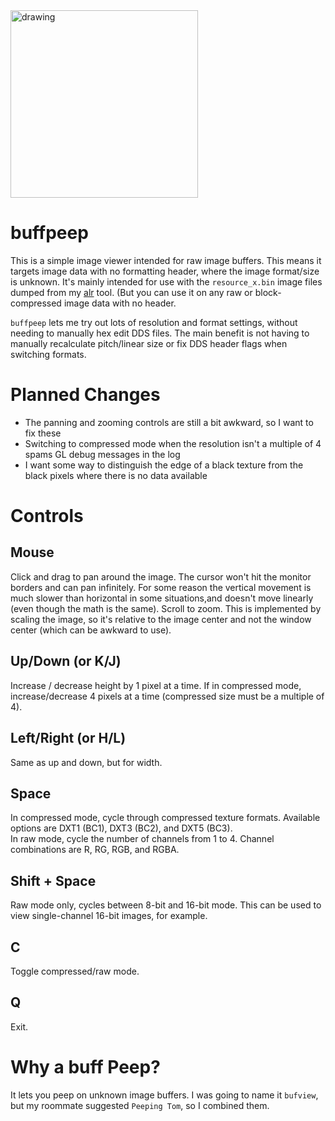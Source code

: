 <img src="https://1.bp.blogspot.com/-Ld-lrlqxxzk/XoV3q_9CY1I/AAAAAAAACNg/TKaivQl-0i0WEsNMdGvFK6j9aXlYdD_7QCLcBGAsYHQ/s1600/peep%2Bbuff%2Banime.png" alt="drawing" width="300"/>

# buffpeep
This is a simple image viewer intended for raw image buffers. This means it targets image data with no formatting header, where the image format/size is unknown.
It's mainly intended for use with the `resource_x.bin` image files dumped from my [alr](https://github.com/Torphedo/Esper-RE/releases) tool. (But you can use it
on any raw or block-compressed image data with no header.

`buffpeep` lets me try out lots of resolution and format settings, without needing to manually hex edit DDS files. The main benefit is not having to manually
recalculate pitch/linear size or fix DDS header flags when switching formats.

# Planned Changes
- The panning and zooming controls are still a bit awkward, so I want to fix these
- Switching to compressed mode when the resolution isn't a multiple of 4 spams GL debug messages in the log
- I want some way to distinguish the edge of a black texture from the black pixels where there is no data available

# Controls
## Mouse
Click and drag to pan around the image. The cursor won't hit the monitor borders and can pan infinitely.
For some reason the vertical movement is much slower than horizontal in some situations,and doesn't move linearly (even though the math is the same).
Scroll to zoom. This is implemented by scaling the image, so it's relative to the image center and not the window center (which can be awkward to use).

## Up/Down (or K/J)
Increase / decrease height by 1 pixel at a time. If in compressed mode, increase/decrease 4 pixels at a time (compressed size must be a multiple of 4).
## Left/Right (or H/L)
Same as up and down, but for width.

## Space
In compressed mode, cycle through compressed texture formats. Available options are DXT1 (BC1), DXT3 (BC2), and DXT5 (BC3).     
In raw mode, cycle the number of channels from 1 to 4. Channel combinations are R, RG, RGB, and RGBA.

## Shift + Space
Raw mode only, cycles between 8-bit and 16-bit mode. This can be used to view single-channel 16-bit images, for example.

## C
Toggle compressed/raw mode.

## Q
Exit.

# Why a buff Peep?
It lets you peep on unknown image buffers. I was going to name it `bufview`, but my roommate suggested `Peeping Tom`, so I combined them.
